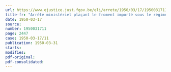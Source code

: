 ```yaml
---
url: https://www.ejustice.just.fgov.be/eli/arrete/1950/03/17/1950031711/justel
title-fr: "Arrêté ministériel plaçant le froment importé sous le régime du prix normal"
date: 1950-03-17
source:
number: 1950031711
page: 2447
case: 1950-03-17/11
publication: 1950-03-31
starts:
modifies:
pdf-original:
pdf-consolidated:
---
```


